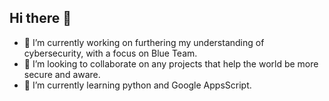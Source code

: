 ## Hi there 👋

- 🔭 I’m currently working on furthering my understanding of cybersecurity, with a focus on Blue Team.
- 👯 I’m looking to collaborate on any projects that help the world be more secure and aware.
- 🌱 I’m currently learning python and Google AppsScript.  
